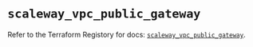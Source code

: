 # `scaleway_vpc_public_gateway`

Refer to the Terraform Registory for docs: [`scaleway_vpc_public_gateway`](https://registry.terraform.io/providers/scaleway/scaleway/2.39.0/docs/resources/vpc_public_gateway).
